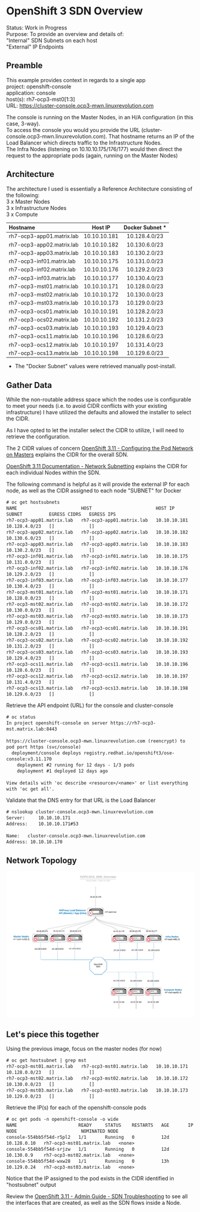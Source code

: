 # OpenShift 3 SDN Overview

Status:   Work in Progress  
Purpose:  To provide an overview and details of:  
"Internal" SDN Subnets on each host   
"External" IP Endpoints  

## Preamble
This example provides context in regards to a single app  
  project:      openshift-console  
  application:  console  
  host(s):      rh7-ocp3-mst0[1:3]  
  URL:          https://cluster-console.ocp3-mwn.linuxrevolution.com

The console is running on the Master Nodes, in an H/A configuration (in this case, 3-way).  
To access the console you would you provide the URL (cluster-console.ocp3-mwn.linuxrevolution.com).  That hostname returns an IP of the Load Balancer which directs traffic to the Infrastructure Nodes.  
The Infra Nodes (listening on 10.10.10.175/176/177) would then direct the request to the appropriate pods (again, running on the Master Nodes)  

## Architecture
The architecture I used is essentially a Reference Architecture consisting of the following:  
3 x Master Nodes  
3 x Infrastructure Nodes  
3 x Compute 

| Hostname | Host IP | Docker Subnet * |
|:---------|:-------:|:-------------:|
| rh7-ocp3-app01.matrix.lab | 10.10.10.181 | 10.128.4.0/23
| rh7-ocp3-app02.matrix.lab | 10.10.10.182 | 10.130.6.0/23
| rh7-ocp3-app03.matrix.lab | 10.10.10.183 | 10.130.2.0/23
| rh7-ocp3-inf01.matrix.lab | 10.10.10.175 | 10.131.0.0/23
| rh7-ocp3-inf02.matrix.lab | 10.10.10.176 | 10.129.2.0/23
| rh7-ocp3-inf03.matrix.lab | 10.10.10.177 | 10.130.4.0/23
| rh7-ocp3-mst01.matrix.lab | 10.10.10.171 | 10.128.0.0/23
| rh7-ocp3-mst02.matrix.lab | 10.10.10.172 | 10.130.0.0/23
| rh7-ocp3-mst03.matrix.lab | 10.10.10.173 | 10.129.0.0/23
| rh7-ocp3-ocs01.matrix.lab | 10.10.10.191 | 10.128.2.0/23
| rh7-ocp3-ocs02.matrix.lab | 10.10.10.192 | 10.131.2.0/23
| rh7-ocp3-ocs03.matrix.lab | 10.10.10.193 | 10.129.4.0/23
| rh7-ocp3-ocs11.matrix.lab | 10.10.10.196 | 10.128.6.0/23
| rh7-ocp3-ocs12.matrix.lab | 10.10.10.197 | 10.131.4.0/23
| rh7-ocp3-ocs13.matrix.lab | 10.10.10.198 | 10.129.6.0/23

* The "Docker Subnet" values were retrieved manually post-install.

## Gather Data
While the non-routable address space which the nodes use is configurable to meet your needs (i.e. to avoid CIDR conflicts with your existing infrastructure) I have utilized the defaults and allowed the installer to select the CIDR.


As I have opted to let the installer select the CIDR to utilize, I will need to retrieve the configuration.  

The 2 CIDR values of concern 
[OpenShift 3.11 - Configuring the Pod Network on Masters](https://docs.openshift.com/container-platform/3.11/install_config/configuring_sdn.html#configuring-the-pod-network-on-masters) explains the CIDR for the overall SDN.  

[OpenShift 3.11 Documentation - Network Subnetting](https://docs.openshift.com/container-platform/3.11/scaling_performance/network_optimization.html#scaling-performance-network-subnetting) explains the CIDR for each individual Nodes within the SDN.


The following command is helpful as it will provide the external IP for each node, as well as the CIDR assigned to each node "SUBNET" for Docker
```
# oc get hostsubnets
NAME                        HOST                        HOST IP        SUBNET          EGRESS CIDRS   EGRESS IPS
rh7-ocp3-app01.matrix.lab   rh7-ocp3-app01.matrix.lab   10.10.10.181   10.128.4.0/23   []             []
rh7-ocp3-app02.matrix.lab   rh7-ocp3-app02.matrix.lab   10.10.10.182   10.130.6.0/23   []             []
rh7-ocp3-app03.matrix.lab   rh7-ocp3-app03.matrix.lab   10.10.10.183   10.130.2.0/23   []             []
rh7-ocp3-inf01.matrix.lab   rh7-ocp3-inf01.matrix.lab   10.10.10.175   10.131.0.0/23   []             []
rh7-ocp3-inf02.matrix.lab   rh7-ocp3-inf02.matrix.lab   10.10.10.176   10.129.2.0/23   []             []
rh7-ocp3-inf03.matrix.lab   rh7-ocp3-inf03.matrix.lab   10.10.10.177   10.130.4.0/23   []             []
rh7-ocp3-mst01.matrix.lab   rh7-ocp3-mst01.matrix.lab   10.10.10.171   10.128.0.0/23   []             []
rh7-ocp3-mst02.matrix.lab   rh7-ocp3-mst02.matrix.lab   10.10.10.172   10.130.0.0/23   []             []
rh7-ocp3-mst03.matrix.lab   rh7-ocp3-mst03.matrix.lab   10.10.10.173   10.129.0.0/23   []             []
rh7-ocp3-ocs01.matrix.lab   rh7-ocp3-ocs01.matrix.lab   10.10.10.191   10.128.2.0/23   []             []
rh7-ocp3-ocs02.matrix.lab   rh7-ocp3-ocs02.matrix.lab   10.10.10.192   10.131.2.0/23   []             []
rh7-ocp3-ocs03.matrix.lab   rh7-ocp3-ocs03.matrix.lab   10.10.10.193   10.129.4.0/23   []             []
rh7-ocp3-ocs11.matrix.lab   rh7-ocp3-ocs11.matrix.lab   10.10.10.196   10.128.6.0/23   []             []
rh7-ocp3-ocs12.matrix.lab   rh7-ocp3-ocs12.matrix.lab   10.10.10.197   10.131.4.0/23   []             []
rh7-ocp3-ocs13.matrix.lab   rh7-ocp3-ocs13.matrix.lab   10.10.10.198   10.129.6.0/23   []             []
```

Retrieve the API endpoint (URL) for the console and cluster-console
```
# oc status
In project openshift-console on server https://rh7-ocp3-mst.matrix.lab:8443

https://cluster-console.ocp3-mwn.linuxrevolution.com (reencrypt) to pod port https (svc/console)
  deployment/console deploys registry.redhat.io/openshift3/ose-console:v3.11.170
    deployment #2 running for 12 days - 1/3 pods
    deployment #1 deployed 12 days ago

View details with 'oc describe <resource>/<name>' or list everything with 'oc get all'.
```

Validate that the DNS entry for that URL is the Load Balancer
```
# nslookup cluster-console.ocp3-mwn.linuxrevolution.com
Server:		10.10.10.171
Address:	10.10.10.171#53

Name:	cluster-console.ocp3-mwn.linuxrevolution.com
Address: 10.10.10.170
```

## Network Topology
![OCP OCS SDN Overview](../images/OCP3-OCS_SDN_Overview.png)

## Let's piece this together 
Using the previous image, focus on the master nodes (for now) 
```
# oc get hostsubnet | grep mst
rh7-ocp3-mst01.matrix.lab   rh7-ocp3-mst01.matrix.lab   10.10.10.171   10.128.0.0/23   []             []
rh7-ocp3-mst02.matrix.lab   rh7-ocp3-mst02.matrix.lab   10.10.10.172   10.130.0.0/23   []             []
rh7-ocp3-mst03.matrix.lab   rh7-ocp3-mst03.matrix.lab   10.10.10.173   10.129.0.0/23   []             []
```

Retrieve the IP(s) for each of the openshift-console pods 
```
# oc get pods -n openshift-console -o wide
NAME                       READY     STATUS    RESTARTS   AGE       IP            NODE                        NOMINATED NODE
console-554bb5f54d-r5pl2   1/1       Running   0          12d       10.128.0.10   rh7-ocp3-mst01.matrix.lab   <none>
console-554bb5f54d-srjzw   1/1       Running   0          12d       10.130.0.9    rh7-ocp3-mst02.matrix.lab   <none>
console-554bb5f54d-wxw28   1/1       Running   0          13h       10.129.0.24   rh7-ocp3-mst03.matrix.lab   <none>
```

Notice that the IP assigned to the pod exists in the CIDR identified in "hostsubnet" output

Review the [OpenShift 3.11 - Admin Guide - SDN Troubleshooting](https://docs.openshift.com/container-platform/3.11/admin_guide/sdn_troubleshooting.html#the-interfaces-on-a-node) to see all the interfaces that are created, as well as the SDN flows inside a Node.

